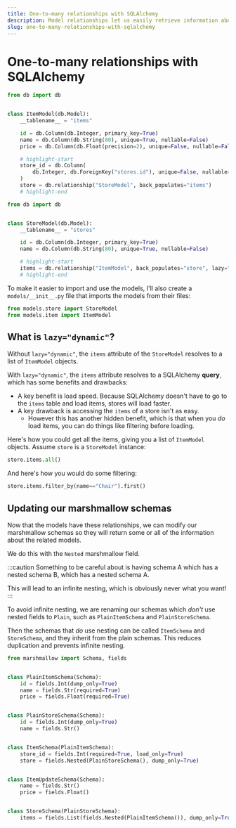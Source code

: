 ```yaml
---
title: One-to-many relationships with SQLAlchemy
description: Model relationships let us easily retrieve information about a related model, without having to do SQL JOINs manually.
slug: one-to-many-relationships-with-sqlalchemy
---
```


# One-to-many relationships with SQLAlchemy

```python title="models/item.py"
from db import db


class ItemModel(db.Model):
    __tablename__ = "items"

    id = db.Column(db.Integer, primary_key=True)
    name = db.Column(db.String(80), unique=True, nullable=False)
    price = db.Column(db.Float(precision=2), unique=False, nullable=False)

    # highlight-start
    store_id = db.Column(
        db.Integer, db.ForeignKey("stores.id"), unique=False, nullable=False
    )
    store = db.relationship("StoreModel", back_populates="items")
    # highlight-end
```

```python title="models/store.py"
from db import db


class StoreModel(db.Model):
    __tablename__ = "stores"

    id = db.Column(db.Integer, primary_key=True)
    name = db.Column(db.String(80), unique=True, nullable=False)

    # highlight-start
    items = db.relationship("ItemModel", back_populates="store", lazy="dynamic")
    # highlight-end
```

To make it easier to import and use the models, I'll also create a `models/__init__.py` file that imports the models from their files:

```python title="models/__init__.py"
from models.store import StoreModel
from models.item import ItemModel
```

## What is `lazy="dynamic"`?

Without `lazy="dynamic"`, the `items` attribute of the `StoreModel` resolves to a list of `ItemModel` objects.

With `lazy="dynamic"`, the `items` attribute resolves to a SQLAlchemy **query**, which has some benefits and drawbacks:

- A key benefit is load speed. Because SQLAlchemy doesn't have to go to the `items` table and load items, stores will load faster.
- A key drawback is accessing the `items` of a store isn't as easy.
  - However this has another hidden benefit, which is that when you _do_ load items, you can do things like filtering before loading.

Here's how you could get all the items, giving you a list of `ItemModel` objects. Assume `store` is a `StoreModel` instance:

```python
store.items.all()
```

And here's how you would do some filtering:

```python
store.items.filter_by(name=="Chair").first()
```

## Updating our marshmallow schemas

Now that the models have these relationships, we can modify our marshmallow schemas so they will return some or all of the information about the related models.

We do this with the `Nested` marshmallow field.

:::caution
Something to be careful about is having schema A which has a nested schema B, which has a nested schema A.

This will lead to an infinite nesting, which is obviously never what you want!
:::

To avoid infinite nesting, we are renaming our schemas which _don't_ use nested fields to `Plain`, such as `PlainItemSchema` and `PlainStoreSchema`.

Then the schemas that _do_ use nesting can be called `ItemSchema` and `StoreSchema`, and they inherit from the plain schemas. This reduces duplication and prevents infinite nesting.

```python title="schemas.py"
from marshmallow import Schema, fields


class PlainItemSchema(Schema):
    id = fields.Int(dump_only=True)
    name = fields.Str(required=True)
    price = fields.Float(required=True)


class PlainStoreSchema(Schema):
    id = fields.Int(dump_only=True)
    name = fields.Str()


class ItemSchema(PlainItemSchema):
    store_id = fields.Int(required=True, load_only=True)
    store = fields.Nested(PlainStoreSchema(), dump_only=True)


class ItemUpdateSchema(Schema):
    name = fields.Str()
    price = fields.Float()


class StoreSchema(PlainStoreSchema):
    items = fields.List(fields.Nested(PlainItemSchema()), dump_only=True)
```